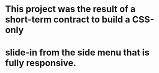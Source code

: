 # This project was the result of a short-term contract to build a CSS-only
# slide-in from the side menu that is fully responsive.
